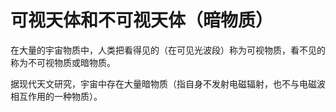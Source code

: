 # 可视天体和不可视天体（暗物质）

在大量的宇宙物质中，人类把看得见的（在可见光波段）称为可视物质，看不见的称为不可视物质或暗物质。

据现代天文研究，宇宙中存在大量暗物质（指自身不发射电磁辐射，也不与电磁波相互作用的一种物质）。